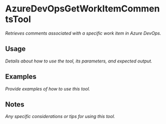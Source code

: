 ﻿# AzureDevOpsGetWorkItemCommentsTool

*Retrieves comments associated with a specific work item in Azure DevOps.*

## Usage

*Details about how to use the tool, its parameters, and expected output.*

## Examples

*Provide examples of how to use this tool.*

## Notes

*Any specific considerations or tips for using this tool.*